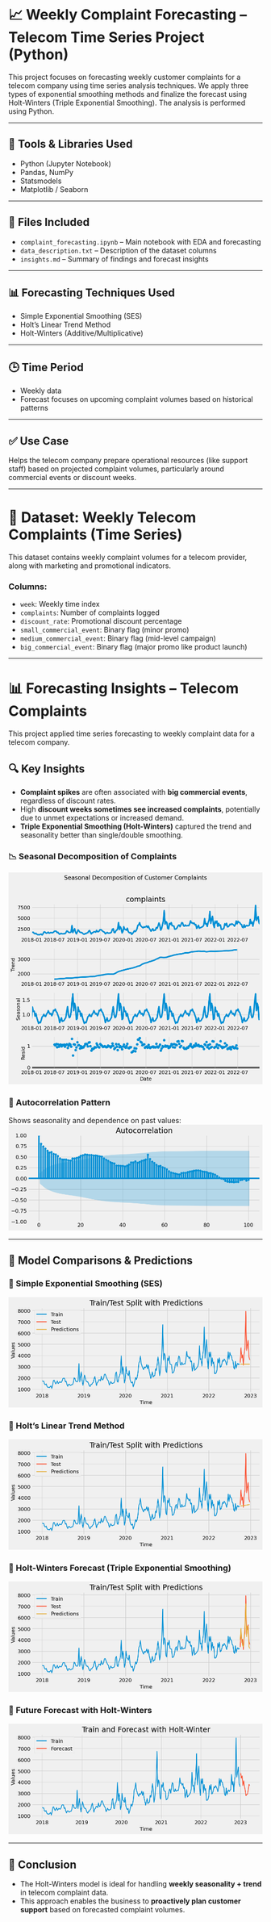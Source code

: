# 📈 Weekly Complaint Forecasting – Telecom Time Series Project (Python)

This project focuses on forecasting weekly customer complaints for a telecom company using time series analysis techniques. We apply three types of exponential smoothing methods and finalize the forecast using Holt-Winters (Triple Exponential Smoothing). The analysis is performed using Python.

---

## 🔧 Tools & Libraries Used

- Python (Jupyter Notebook)
- Pandas, NumPy
- Statsmodels
- Matplotlib / Seaborn

---

## 📁 Files Included

- `complaint_forecasting.ipynb` – Main notebook with EDA and forecasting
- `data_description.txt` – Description of the dataset columns
- `insights.md` – Summary of findings and forecast insights

---

## 📊 Forecasting Techniques Used

- Simple Exponential Smoothing (SES)
- Holt’s Linear Trend Method
- Holt-Winters (Additive/Multiplicative)

---

## 🕒 Time Period

- Weekly data  
- Forecast focuses on upcoming complaint volumes based on historical patterns

---

## ✅ Use Case

Helps the telecom company prepare operational resources (like support staff) based on projected complaint volumes, particularly around commercial events or discount weeks.

---

# 📁 Dataset: Weekly Telecom Complaints (Time Series)

This dataset contains weekly complaint volumes for a telecom provider, along with marketing and promotional indicators.

### Columns:

- `week`: Weekly time index  
- `complaints`: Number of complaints logged  
- `discount_rate`: Promotional discount percentage  
- `small_commercial_event`: Binary flag (minor promo)  
- `medium_commercial_event`: Binary flag (mid-level campaign)  
- `big_commercial_event`: Binary flag (major promo like product launch)

---

# 📊 Forecasting Insights – Telecom Complaints

This project applied time series forecasting to weekly complaint data for a telecom company.

## 🔍 Key Insights

- **Complaint spikes** are often associated with **big commercial events**, regardless of discount rates.
- High **discount weeks sometimes see increased complaints**, potentially due to unmet expectations or increased demand.
- **Triple Exponential Smoothing (Holt-Winters)** captured the trend and seasonality better than single/double smoothing.

### 📉 Seasonal Decomposition of Complaints
![Seasonal Decomposition](plot/seasonal_decomposition.png)

### 🔄 Autocorrelation Pattern
Shows seasonality and dependence on past values:
![Autocorrelation](plot/auto_correlation.png)

---

## 🧪 Model Comparisons & Predictions

### 🔹 Simple Exponential Smoothing (SES)
![SES Prediction](plot/single_exp_smoothing_prediction.png)

### 🔹 Holt’s Linear Trend Method
![Holt Prediction](plot/double_exp_smooting_prediction.png)

### 🔹 Holt-Winters Forecast (Triple Exponential Smoothing)
![Triple Exp Prediction](plot/triple_exp_smoothing_prediction.png)

### 🔮 Future Forecast with Holt-Winters
![Holt-Winters Forecast](plot/Holt_winter_future_prediction.png)

---

## 🧠 Conclusion

- The Holt-Winters model is ideal for handling **weekly seasonality + trend** in telecom complaint data.
- This approach enables the business to **proactively plan customer support** based on forecasted complaint volumes.
